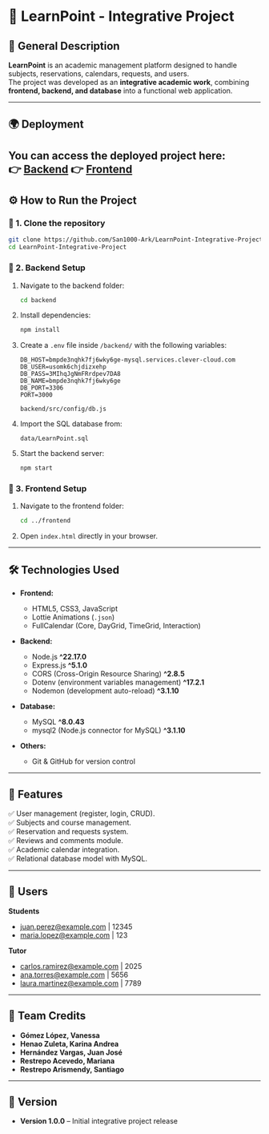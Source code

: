 # 📘 LearnPoint - Integrative Project

## 📌 General Description  
**LearnPoint** is an academic management platform designed to handle subjects, reservations, calendars, requests, and users.  
The project was developed as an **integrative academic work**, combining **frontend, backend, and database** into a functional web application.  

---

## 🌍 Deployment  

You can access the deployed project here:  
👉 [Backend](https://learnpoint-sh7v.onrender.com) 
👉 [Frontend](https://learn-point-integrative-project.vercel.app/#/home) 
---

## ⚙️ How to Run the Project  

### 🔹 1. Clone the repository  
```bash
git clone https://github.com/San1000-Ark/LearnPoint-Integrative-Project-.git
cd LearnPoint-Integrative-Project
```

### 🔹 2. Backend Setup  
1. Navigate to the backend folder:  
   ```bash
   cd backend
   ```
2. Install dependencies:  
   ```bash
   npm install
   ```
3. Create a `.env` file inside `/backend/` with the following variables:  
   ```env
   DB_HOST=bmpde3nqhk7fj6wky6ge-mysql.services.clever-cloud.com
   DB_USER=usomk6chjdizxehp
   DB_PASS=3MIhqJgNmFRrdpev7DA8
   DB_NAME=bmpde3nqhk7fj6wky6ge
   DB_PORT=3306
   PORT=3000
   ```
   ```
   backend/src/config/db.js
   ```
4. Import the SQL database from:  
   ```
   data/LearnPoint.sql
   ```
5. Start the backend server:  
   ```bash
   npm start
   ```

### 🔹 3. Frontend Setup  
1. Navigate to the frontend folder:  
   ```bash
   cd ../frontend
   ```
2. Open `index.html` directly in your browser.  

---

## 🛠️ Technologies Used  

- **Frontend:**  
  - HTML5, CSS3, JavaScript  
  - Lottie Animations (`.json`)  
  - FullCalendar (Core, DayGrid, TimeGrid, Interaction)  

- **Backend:**  
  - Node.js **^22.17.0**
  - Express.js  **^5.1.0**
  - CORS (Cross-Origin Resource Sharing)  **^2.8.5**
  - Dotenv (environment variables management)  **^17.2.1**
  - Nodemon (development auto-reload) **^3.1.10**
 
- **Database:**  
  - MySQL **^8.0.43**
  - mysql2 (Node.js connector for MySQL) **^3.1.10**

- **Others:**  
  - Git & GitHub for version control 

---

## 🌟 Features  

✅ User management (register, login, CRUD).  
✅ Subjects and course management.  
✅ Reservation and requests system.  
✅ Reviews and comments module.  
✅ Academic calendar integration.  
✅ Relational database model with MySQL.  

---

## 🌟 Users
**Students**  
- juan.perez@example.com   | 12345
- maria.lopez@example.com  | 123

**Tutor**  
- carlos.ramirez@example.com | 2025
- ana.torres@example.com   | 5656
- laura.martinez@example.com | 7789

---

## 👥 Team Credits  

- **Gómez López, Vanessa**  
- **Henao Zuleta, Karina Andrea**  
- **Hernández Vargas, Juan José**  
- **Restrepo Acevedo, Mariana**  
- **Restrepo Arismendy, Santiago**  

---

## 📌 Version  

- **Version 1.0.0** – Initial integrative project release  
